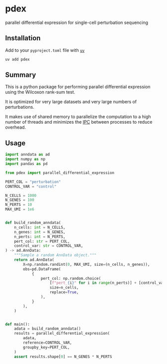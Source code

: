 # pdex

parallel differential expression for single-cell perturbation sequencing

## Installation

Add to your `pyproject.toml` file with [`uv`](https://github.com/astral-sh/uv)

```bash
uv add pdex
```

## Summary

This is a python package for performing parallel differential expression using the Wilcoxon rank-sum test.

It is optimized for very large datasets and very large numbers of perturbations.

It makes use of shared memory to parallelize the computation to a high number of threads and minimizes the [IPC](https://en.wikipedia.org/wiki/Inter-process_communication) between processes to reduce overhead.

## Usage

```python
import anndata as ad
import numpy as np
import pandas as pd

from pdex import parallel_differential_expression

PERT_COL = "perturbation"
CONTROL_VAR = "control"

N_CELLS = 1000
N_GENES = 100
N_PERTS = 10
MAX_UMI = 1e6


def build_random_anndata(
    n_cells: int = N_CELLS,
    n_genes: int = N_GENES,
    n_perts: int = N_PERTS,
    pert_col: str = PERT_COL,
    control_var: str = CONTROL_VAR,
) -> ad.AnnData:
    """Sample a random AnnData object."""
    return ad.AnnData(
        X=np.random.randint(0, MAX_UMI, size=(n_cells, n_genes)),
        obs=pd.DataFrame(
            {
                pert_col: np.random.choice(
                    [f"pert_{i}" for i in range(n_perts)] + [control_var],
                    size=n_cells,
                    replace=True,
                ),
            }
        ),
    )


def main():
    adata = build_random_anndata()
    results = parallel_differential_expression(
        adata,
        reference=CONTROL_VAR,
        groupby_key=PERT_COL,
    )
    assert results.shape[0] == N_GENES * N_PERTS
```
